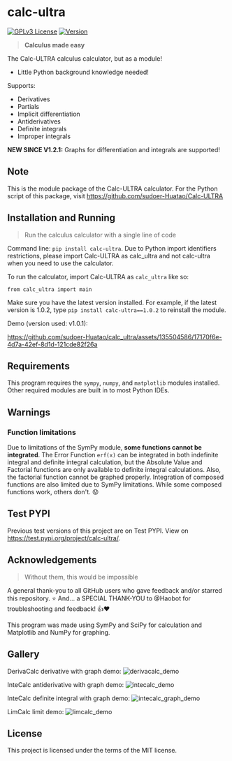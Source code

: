 # calc-ultra

[![GPLv3 License](https://img.shields.io/badge/License-MIT-green.svg)](https://opensource.org/license/mit/) [![Version](https://img.shields.io/badge/Version-1.2.3-blue.svg)](https://github.com/sudoer-Huatao/Calc-ULTRA_Calculus-Calculator)

> **Calculus made easy**

The Calc-ULTRA calculus calculator, but as a module!

- Little Python background knowledge needed!

Supports:

- Derivatives
- Partials
- Implicit differentiation
- Antiderivatives
- Definite integrals
- Improper integrals

**NEW SINCE V1.2.1:** Graphs for differentiation and integrals are supported!

## Note

This is the module package of the Calc-ULTRA calculator. For the Python script of this package, visit <https://github.com/sudoer-Huatao/Calc-ULTRA>

## Installation and Running

> Run the calculus calculator with a single line of code

Command line: `pip install calc-ultra`.
Due to Python import identifiers restrictions, please import Calc-ULTRA as calc_ultra and not calc-ultra when you need to use the calculator.

To run the calculator, import Calc-ULTRA as `calc_ultra` like so:

`from calc_ultra import main`

Make sure you have the latest version installed. For example, if the latest version is 1.0.2, type `pip install calc-ultra==1.0.2` to reinstall the module.

Demo (version used: v1.0.1):

<https://github.com/sudoer-Huatao/calc_ultra/assets/135504586/17170f6e-4d7a-42ef-8d1d-121cde82f26a>

## Requirements

This program requires the `sympy`,  `numpy`, and `matplotlib` modules installed. Other required modules are built in to most Python IDEs.

## Warnings

### Function limitations

Due to limitations of the SymPy module, **some functions cannot be integrated**. The Error Function `erf(x)` can be integrated in both indefinite integral and definite integral calculation, but the Absolute Value and Factorial functions are only available to definite integral calculations. Also, the factorial function cannot be graphed properly. Integration of composed functions are also limited due to SymPy limitations. While some composed functions work, others don't. 😟

## Test PYPI

Previous test versions of this project are on Test PYPI. View on <https://test.pypi.org/project/calc-ultra/>.

## Acknowledgements

> Without them, this would be impossible

A general thank-you to all GitHub users who gave feedback and/or starred this repository. ⭐️
And... a SPECIAL THANK-YOU to @Haobot for troubleshooting and feedback! 👍❤️

This program was made using SymPy and SciPy for calculation and Matplotlib and NumPy for graphing.

## Gallery

DerivaCalc derivative with graph demo:
![derivacalc_demo](https://github.com/sudoer-Huatao/calc_ultra/assets/135504586/aa84bbc1-4004-4069-a465-5da424527fd7 "derivacalc_demo")

InteCalc antiderivative with graph demo:
![intecalc_demo](https://github.com/sudoer-Huatao/calc_ultra/assets/135504586/63fb8c18-1d5a-4ecf-a86c-99b51e0d49b1 "intecalc_demo")

InteCalc definite integral with graph demo:
![intecalc_graph_demo](https://github.com/sudoer-Huatao/calc_ultra/assets/135504586/489d4668-a569-484d-9201-c4530b0df182 "intecalc_graph_demo")

LimCalc limit demo:
![limcalc_demo](https://github.com/sudoer-Huatao/calc_ultra/assets/135504586/e24e7ed8-0660-471a-a0a4-36e56b431c39 "limcalc_demo")

## License

This project is licensed under the terms of the MIT license.

